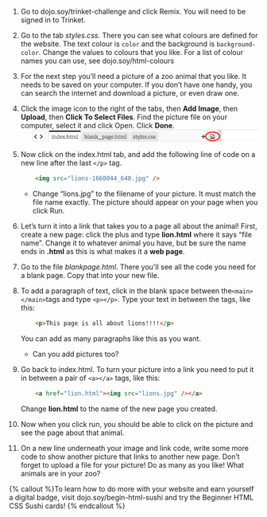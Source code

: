 1. Go to dojo.soy/trinket-challenge and click Remix. You will need to be signed in to Trinket.

2. Go to the tab *styles.css*. There you can see what colours are defined for the website. The text colour is `color` and the background is `background-color`. Change the values to colours that you like. For a list of colour names you can use, see dojo.soy/html-colours

3. For the next step you’ll need a picture of a zoo animal that you like. It needs to be saved on your computer. If you don’t have one handy, you can search the internet and download a picture, or even draw one.

4. Click the image icon to the right of the tabs, then **Add Image**, then **Upload**, then **Click To Select Files**. Find the picture file on your computer, select it and click Open. Click **Done**. 
    ![](TktImageIcon.png)

6. Now click on the index.html tab, and add the following line of code on a new line after the last `</p>` tag.
    ```html
        <img src="lions-1660044_640.jpg" />
    ```
    * Change “lions.jpg” to the filename of your picture. It must match the file name exactly. The picture should appear on your page when you click Run.

8. Let’s turn it into a link that takes you to a page all about the animal! First, create a new page: click the plus and type **lion.html** where it says “file name”. Change it to whatever animal you have, but be sure the name ends in **.html** as this is what makes it a **web page**.

10. Go to the file *blankpage.html*. There you'll see all the code you need for a blank page. Copy that into your new file.

11. To add a paragraph of text, click in the blank space between the` <main></main> `tags and type `<p></p>`. Type your text in between the tags, like this:
    ```html
        <p>This page is all about lions!!!!</p>
    ```
    You can add as many paragraphs like this as you want.
    * Can you add pictures too?

13. Go back to index.html. To turn your picture into a link you need to put it in between a pair of `<a></a>` tags, like this:
    ```html
        <a href="lion.html"><img src="lions.jpg" /></a>
    ```
    Change **lion.html** to the name of the new page you created.

14. Now when you click run, you should be able to click on the picture and see the page about that animal.

15. On a new line underneath your image and link code, write some more code to show another picture that links to another new page. Don’t forget to upload a file for your picture! Do as many as you like! What animals are in your zoo?

{% callout %}To learn how to do more with your website and earn yourself a digital badge, visit dojo.soy/begin-html-sushi and try the Beginner HTML CSS Sushi cards!
{% endcallout %}


